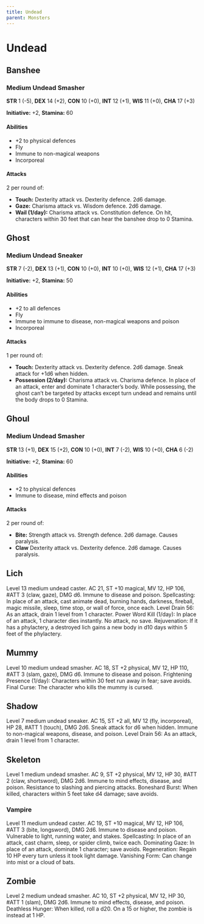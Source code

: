 ```yaml
---
title: Undead
parent: Monsters
---
```


# Undead

## Banshee

### Medium Undead Smasher
**STR** 1 (-5), **DEX** 14 (+2), **CON** 10 (+0), **INT** 12 (+1), **WIS** 11 (+0), **CHA** 17 (+3)

**Initiative:** +2, **Stamina:** 60

#### Abilities
* +2 to physical defences
* Fly
* Immune to non-magical weapons
* Incorporeal

#### Attacks
2 per round of:
* **Touch:** Dexterity attack vs. Dexterity defence. 2d6 damage.
* **Gaze:** Charisma attack vs. Wisdom defence. 2d6 damage.
* **Wail (1/day):** Charisma attack vs. Constitution defence. On hit, characters within 30 feet that can hear the banshee drop to 0 Stamina.

## Ghost

### Medium Undead Sneaker
**STR** 7 (-2), **DEX** 13 (+1), **CON** 10 (+0), **INT** 10 (+0), **WIS** 12 (+1), **CHA** 17 (+3)

**Initiative:** +2, **Stamina:** 50

#### Abilities
* +2 to all defences
* Fly
* Immune to immune to disease, non-magical weapons and poison
* Incorporeal

#### Attacks
1 per round of:
* **Touch:** Dexterity attack vs. Dexterity defence. 2d6 damage. Sneak attack for +1d6 when hidden.
* **Possession (2/day):** Charisma attack vs. Charisma defence. In place of an attack, enter and dominate 1 character’s body. While possessing, the ghost can’t be targeted by attacks except turn undead and remains until the body drops to 0 Stamina.

## Ghoul

### Medium Undead Smasher
**STR** 13 (+1), **DEX** 15 (+2), **CON** 10 (+0), **INT** 7 (-2), **WIS** 10 (+0), **CHA** 6 (-2)

**Initiative:** +2, **Stamina:** 60

#### Abilities
* +2 to physical defences
* Immune to disease, mind effects and poison

#### Attacks
2 per round of:
* **Bite:** Strength attack vs. Strength defence. 2d6 damage. Causes paralysis.
* **Claw** Dexterity attack vs. Dexterity defence. 2d6 damage. Causes paralysis.

## Lich
Level 13 medium undead caster. AC 21, ST +10 magical, MV 12, HP 106, #ATT 3 (claw, gaze), DMG d6. Immune to disease and poison. Spellcasting: In place of an attack, cast animate dead, burning hands, darkness, fireball, magic missile, sleep, time stop, or wall of force, once each. Level Drain 56: As an attack, drain 1 level from 1 character. Power Word Kill (1/day): In place of an attack, 1 character dies instantly. No attack, no save. Rejuvenation: If it has a phylactery, a destroyed lich gains a new body in d10 days within 5 feet of the phylactery.

## Mummy
Level 10 medium undead smasher. AC 18, ST +2 physical, MV 12, HP 110, #ATT 3 (slam, gaze), DMG d6. Immune to disease and poison. Frightening Presence (1/day): Characters within 30 feet run away in fear; save avoids. Final Curse: The character who kills the mummy is cursed.

## Shadow
Level 7 medium undead sneaker. AC 15, ST +2 all, MV 12 (fly, incorporeal), HP 28, #ATT 1 (touch), DMG 2d6. Sneak attack for d6 when hidden. Immune to non-magical weapons, disease, and poison. Level Drain 56: As an attack, drain 1 level from 1 character.

## Skeleton
Level 1 medium undead smasher. AC 9, ST +2 physical, MV 12, HP 30, #ATT 2 (claw, shortsword), DMG 2d6. Immune to mind effects, disease, and poison. Resistance to slashing and piercing attacks. Boneshard Burst: When killed, characters within 5 feet take d4 damage; save avoids.

### Vampire
Level 11 medium undead caster. AC 19, ST +10 magical, MV 12, HP 106, #ATT 3 (bite, longsword), DMG 2d6. Immune to disease and poison. Vulnerable to light, running water, and stakes. Spellcasting: In place of an attack, cast charm, sleep, or spider climb, twice each. Dominating Gaze: In place of an attack, dominate 1 character; save avoids. Regeneration: Regain 10 HP every turn unless it took light damage. Vanishing Form: Can change into mist or a cloud of bats.

## Zombie
Level 2 medium undead smasher. AC 10, ST +2 physical, MV 12, HP 30, #ATT 1 (slam), DMG 2d6. Immune to mind effects, disease, and poison. Deathless Hunger: When killed, roll a d20. On a 15 or higher, the zombie is instead at 1 HP.